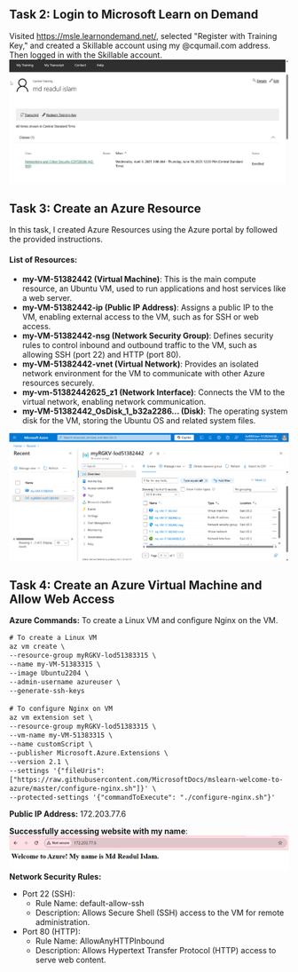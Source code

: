 
## Task 2: Login to Microsoft Learn on Demand
Visited https://msle.learnondemand.net/, selected "Register with Training Key," and created a Skillable account using my @cqumail.com address. Then logged in with the Skillable account.
![login_microsoft_learn_on_demand](images/week8-task2_login_microsoft_learn_on_demand.png)

## Task 3: Create an Azure Resource
In this task, I created Azure Resources using the Azure portal by followed the provided instructions.

#### List of Resources:
- **my-VM-51382442 (Virtual Machine)**: This is the main compute resource, an Ubuntu VM, used to run applications and host services like a web server.
- **my-VM-51382442-ip (Public IP Address)**: Assigns a public IP to the VM, enabling external access to the VM, such as for SSH or web access.
- **my-VM-51382442-nsg (Network Security Group)**: Defines security rules to control inbound and outbound traffic to the VM, such as allowing SSH (port 22) and HTTP (port 80).
- **my-VM-51382442-vnet (Virtual Network)**: Provides an isolated network environment for the VM to communicate with other Azure resources securely.
- **my-vm-51382442625_z1 (Network Interface)**: Connects the VM to the virtual network, enabling network communication.
- **my-VM-51382442_OsDisk_1_b32a2286... (Disk)**: The operating system disk for the VM, storing the Ubuntu OS and related system files.

![list_of_resources](images/week8-task3_list_of_resources.png)

## Task 4: Create an Azure Virtual Machine and Allow Web Access
**Azure Commands:** To create a Linux VM and configure Nginx on the VM.
```
# To create a Linux VM
az vm create \
--resource-group myRGKV-lod51383315 \
--name my-VM-51383315 \
--image Ubuntu2204 \
--admin-username azureuser \
--generate-ssh-keys

# To configure Nginx on VM
az vm extension set \
--resource-group myRGKV-lod51383315 \
--vm-name my-VM-51383315 \
--name customScript \
--publisher Microsoft.Azure.Extensions \
--version 2.1 \
--settings '{"fileUris":["https://raw.githubusercontent.com/MicrosoftDocs/mslearn-welcome-to-azure/master/configure-nginx.sh"]}' \
--protected-settings '{"commandToExecute": "./configure-nginx.sh"}'
```
**Public IP Address:** 172.203.77.6

**Successfully accessing website with my name**:
![created_resource](images/week8-task4-accessing_web.png)
**Network Security Rules:**
- Port 22 (SSH):
  - Rule Name: default-allow-ssh
  - Description: Allows Secure Shell (SSH) access to the VM for remote administration.
- Port 80 (HTTP):
  - Rule Name: AllowAnyHTTPInbound
  - Description: Allows Hypertext Transfer Protocol (HTTP) access to serve web content.
